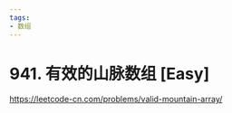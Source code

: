 ```yaml
---
tags:
- 数组
---
```


# 941. 有效的山脉数组 [Easy]

<https://leetcode-cn.com/problems/valid-mountain-array/>
